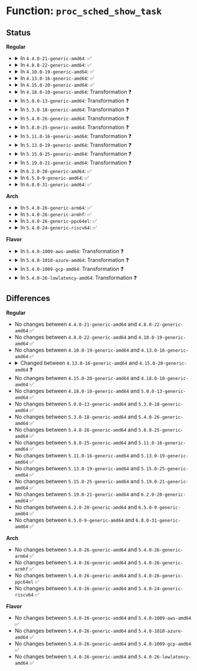 # Function: <code>proc_sched_show_task</code>

## Status
<b>Regular</b>
<ul>
<li>
<details>
<summary>In <code>4.4.0-21-generic-amd64</code>: ✅</summary>

```c
void proc_sched_show_task(struct task_struct * p, struct seq_file * m)
```

```json
{
  "name": "proc_sched_show_task",
  "collision_type": "Unique Global",
  "inline_type": "No",
  "funcs": [
    {
      "addr": 18446744071579664432,
      "name": "proc_sched_show_task",
      "external": true,
      "loc": "kernel/sched/debug.c:547",
      "file": "kernel/sched/debug.c",
      "inline": "seen, unknown",
      "caller_inline": [],
      "caller_func": [
        "fs/proc/base.c:sched_show"
      ]
    }
  ],
  "symbols": [
    {
      "addr": 18446744071579664432,
      "name": "proc_sched_show_task",
      "section": ".text",
      "bind": "STB_GLOBAL",
      "size": 5625
    }
  ]
}
```
</details>
</li>
<li>
<details>
<summary>In <code>4.8.0-22-generic-amd64</code>: ✅</summary>

```c
void proc_sched_show_task(struct task_struct * p, struct seq_file * m)
```

```json
{
  "name": "proc_sched_show_task",
  "collision_type": "Unique Global",
  "inline_type": "No",
  "funcs": [
    {
      "addr": 18446744071579682336,
      "name": "proc_sched_show_task",
      "external": true,
      "loc": "kernel/sched/debug.c:858",
      "file": "kernel/sched/debug.c",
      "inline": "seen, unknown",
      "caller_inline": [],
      "caller_func": [
        "fs/proc/base.c:sched_show"
      ]
    }
  ],
  "symbols": [
    {
      "addr": 18446744071579682336,
      "name": "proc_sched_show_task",
      "section": ".text",
      "bind": "STB_GLOBAL",
      "size": 5765
    }
  ]
}
```
</details>
</li>
<li>
<details>
<summary>In <code>4.10.0-19-generic-amd64</code>: ✅</summary>

```c
void proc_sched_show_task(struct task_struct * p, struct seq_file * m)
```

```json
{
  "name": "proc_sched_show_task",
  "collision_type": "Unique Global",
  "inline_type": "No",
  "funcs": [
    {
      "addr": 18446744071579706944,
      "name": "proc_sched_show_task",
      "external": true,
      "loc": "kernel/sched/debug.c:861",
      "file": "kernel/sched/debug.c",
      "inline": "seen, unknown",
      "caller_inline": [],
      "caller_func": [
        "fs/proc/base.c:sched_show"
      ]
    }
  ],
  "symbols": [
    {
      "addr": 18446744071579706944,
      "name": "proc_sched_show_task",
      "section": ".text",
      "bind": "STB_GLOBAL",
      "size": 5757
    }
  ]
}
```
</details>
</li>
<li>
<details>
<summary>In <code>4.13.0-16-generic-amd64</code>: ✅</summary>

```c
void proc_sched_show_task(struct task_struct * p, struct seq_file * m)
```

```json
{
  "name": "proc_sched_show_task",
  "collision_type": "Unique Global",
  "inline_type": "No",
  "funcs": [
    {
      "addr": 18446744071579703184,
      "name": "proc_sched_show_task",
      "external": true,
      "loc": "kernel/sched/debug.c:875",
      "file": "kernel/sched/debug.c",
      "inline": "seen, unknown",
      "caller_inline": [],
      "caller_func": [
        "fs/proc/base.c:sched_show"
      ]
    }
  ],
  "symbols": [
    {
      "addr": 18446744071579703184,
      "name": "proc_sched_show_task",
      "section": ".text",
      "bind": "STB_GLOBAL",
      "size": 5827
    }
  ]
}
```
</details>
</li>
<li>
<details>
<summary>In <code>4.15.0-20-generic-amd64</code>: ✅</summary>

```c
void proc_sched_show_task(struct task_struct * p, struct pid_namespace * ns, struct seq_file * m)
```

```json
{
  "name": "proc_sched_show_task",
  "collision_type": "Unique Global",
  "inline_type": "No",
  "funcs": [
    {
      "addr": 18446744071579734736,
      "name": "proc_sched_show_task",
      "external": true,
      "loc": "kernel/sched/debug.c:925",
      "file": "kernel/sched/debug.c",
      "inline": "seen, unknown",
      "caller_inline": [],
      "caller_func": [
        "fs/proc/base.c:sched_show"
      ]
    }
  ],
  "symbols": [
    {
      "addr": 18446744071579734736,
      "name": "proc_sched_show_task",
      "section": ".text",
      "bind": "STB_GLOBAL",
      "size": 6012
    }
  ]
}
```
</details>
</li>
<li>
<details>
<summary>In <code>4.18.0-10-generic-amd64</code>: Transformation ❓</summary>

```c
void proc_sched_show_task(struct task_struct * p, struct pid_namespace * ns, struct seq_file * m)
```

```json
{
  "name": "proc_sched_show_task",
  "collision_type": "Unique Global",
  "inline_type": "No",
  "funcs": [
    {
      "addr": 0,
      "name": "proc_sched_show_task",
      "external": true,
      "loc": "kernel/sched/debug.c:877",
      "file": "kernel/sched/debug.c",
      "inline": "seen, unknown",
      "caller_inline": [],
      "caller_func": [
        "fs/proc/base.c:sched_show"
      ]
    }
  ],
  "symbols": [
    {
      "addr": 18446744071579771661,
      "name": "proc_sched_show_task.cold.17",
      "section": ".text",
      "bind": "STB_LOCAL",
      "size": 2303
    },
    {
      "addr": 18446744071579763376,
      "name": "proc_sched_show_task",
      "section": ".text",
      "bind": "STB_GLOBAL",
      "size": 3841
    }
  ]
}
```
</details>
</li>
<li>
<details>
<summary>In <code>5.0.0-13-generic-amd64</code>: Transformation ❓</summary>

```c
void proc_sched_show_task(struct task_struct * p, struct pid_namespace * ns, struct seq_file * m)
```

```json
{
  "name": "proc_sched_show_task",
  "collision_type": "Unique Global",
  "inline_type": "No",
  "funcs": [
    {
      "addr": 0,
      "name": "proc_sched_show_task",
      "external": true,
      "loc": "kernel/sched/debug.c:876",
      "file": "kernel/sched/debug.c",
      "inline": "seen, unknown",
      "caller_inline": [],
      "caller_func": [
        "fs/proc/base.c:sched_show"
      ]
    }
  ],
  "symbols": [
    {
      "addr": 18446744071579814493,
      "name": "proc_sched_show_task.cold.18",
      "section": ".text",
      "bind": "STB_LOCAL",
      "size": 2274
    },
    {
      "addr": 18446744071579806256,
      "name": "proc_sched_show_task",
      "section": ".text",
      "bind": "STB_GLOBAL",
      "size": 3805
    }
  ]
}
```
</details>
</li>
<li>
<details>
<summary>In <code>5.3.0-18-generic-amd64</code>: Transformation ❓</summary>

```c
void proc_sched_show_task(struct task_struct * p, struct pid_namespace * ns, struct seq_file * m)
```

```json
{
  "name": "proc_sched_show_task",
  "collision_type": "Unique Global",
  "inline_type": "No",
  "funcs": [
    {
      "addr": 0,
      "name": "proc_sched_show_task",
      "external": true,
      "loc": "kernel/sched/debug.c:856",
      "file": "kernel/sched/debug.c",
      "inline": "seen, unknown",
      "caller_inline": [],
      "caller_func": [
        "fs/proc/base.c:sched_show"
      ]
    }
  ],
  "symbols": [
    {
      "addr": 18446744071579842442,
      "name": "proc_sched_show_task.cold",
      "section": ".text",
      "bind": "STB_LOCAL",
      "size": 2387
    },
    {
      "addr": 18446744071579834416,
      "name": "proc_sched_show_task",
      "section": ".text",
      "bind": "STB_GLOBAL",
      "size": 3828
    }
  ]
}
```
</details>
</li>
<li>
<details>
<summary>In <code>5.4.0-26-generic-amd64</code>: Transformation ❓</summary>

```c
void proc_sched_show_task(struct task_struct * p, struct pid_namespace * ns, struct seq_file * m)
```

```json
{
  "name": "proc_sched_show_task",
  "collision_type": "Unique Global",
  "inline_type": "No",
  "funcs": [
    {
      "addr": 0,
      "name": "proc_sched_show_task",
      "external": true,
      "loc": "kernel/sched/debug.c:856",
      "file": "kernel/sched/debug.c",
      "inline": "seen, unknown",
      "caller_inline": [],
      "caller_func": [
        "fs/proc/base.c:sched_show"
      ]
    }
  ],
  "symbols": [
    {
      "addr": 18446744071579890706,
      "name": "proc_sched_show_task.cold",
      "section": ".text",
      "bind": "STB_LOCAL",
      "size": 2387
    },
    {
      "addr": 18446744071579882736,
      "name": "proc_sched_show_task",
      "section": ".text",
      "bind": "STB_GLOBAL",
      "size": 3828
    }
  ]
}
```
</details>
</li>
<li>
<details>
<summary>In <code>5.8.0-25-generic-amd64</code>: Transformation ❓</summary>

```c
void proc_sched_show_task(struct task_struct * p, struct pid_namespace * ns, struct seq_file * m)
```

```json
{
  "name": "proc_sched_show_task",
  "collision_type": "Unique Global",
  "inline_type": "No",
  "funcs": [
    {
      "addr": 0,
      "name": "proc_sched_show_task",
      "external": true,
      "loc": "kernel/sched/debug.c:862",
      "file": "kernel/sched/debug.c",
      "inline": "seen, unknown",
      "caller_inline": [],
      "caller_func": [
        "fs/proc/base.c:sched_show"
      ]
    }
  ],
  "symbols": [
    {
      "addr": 18446744071579933476,
      "name": "proc_sched_show_task.cold",
      "section": ".text",
      "bind": "STB_LOCAL",
      "size": 2266
    },
    {
      "addr": 18446744071579925648,
      "name": "proc_sched_show_task",
      "section": ".text",
      "bind": "STB_GLOBAL",
      "size": 3627
    }
  ]
}
```
</details>
</li>
<li>
<details>
<summary>In <code>5.11.0-16-generic-amd64</code>: Transformation ❓</summary>

```c
void proc_sched_show_task(struct task_struct * p, struct pid_namespace * ns, struct seq_file * m)
```

```json
{
  "name": "proc_sched_show_task",
  "collision_type": "Unique Global",
  "inline_type": "No",
  "funcs": [
    {
      "addr": 0,
      "name": "proc_sched_show_task",
      "external": true,
      "loc": "kernel/sched/debug.c:916",
      "file": "kernel/sched/debug.c",
      "inline": "seen, unknown",
      "caller_inline": [],
      "caller_func": [
        "fs/proc/base.c:sched_show"
      ]
    }
  ],
  "symbols": [
    {
      "addr": 18446744071591288584,
      "name": "proc_sched_show_task.cold",
      "section": ".text",
      "bind": "STB_LOCAL",
      "size": 2266
    },
    {
      "addr": 18446744071579919520,
      "name": "proc_sched_show_task",
      "section": ".text",
      "bind": "STB_GLOBAL",
      "size": 3627
    }
  ]
}
```
</details>
</li>
<li>
<details>
<summary>In <code>5.13.0-19-generic-amd64</code>: Transformation ❓</summary>

```c
void proc_sched_show_task(struct task_struct * p, struct pid_namespace * ns, struct seq_file * m)
```

```json
{
  "name": "proc_sched_show_task",
  "collision_type": "Unique Global",
  "inline_type": "No",
  "funcs": [
    {
      "addr": 0,
      "name": "proc_sched_show_task",
      "external": true,
      "loc": "kernel/sched/debug.c:930",
      "file": "kernel/sched/debug.c",
      "inline": "seen, unknown",
      "caller_inline": [],
      "caller_func": [
        "fs/proc/base.c:sched_show"
      ]
    }
  ],
  "symbols": [
    {
      "addr": 18446744071591231655,
      "name": "proc_sched_show_task.cold",
      "section": ".text",
      "bind": "STB_LOCAL",
      "size": 2275
    },
    {
      "addr": 18446744071579927776,
      "name": "proc_sched_show_task",
      "section": ".text",
      "bind": "STB_GLOBAL",
      "size": 3633
    }
  ]
}
```
</details>
</li>
<li>
<details>
<summary>In <code>5.15.0-25-generic-amd64</code>: Transformation ❓</summary>

```c
void proc_sched_show_task(struct task_struct * p, struct pid_namespace * ns, struct seq_file * m)
```

```json
{
  "name": "proc_sched_show_task",
  "collision_type": "Unique Global",
  "inline_type": "No",
  "funcs": [
    {
      "addr": 0,
      "name": "proc_sched_show_task",
      "external": true,
      "loc": "kernel/sched/debug.c:946",
      "file": "kernel/sched/debug.c",
      "inline": "seen, unknown",
      "caller_inline": [],
      "caller_func": [
        "fs/proc/base.c:sched_show"
      ]
    }
  ],
  "symbols": [
    {
      "addr": 18446744071592118548,
      "name": "proc_sched_show_task.cold",
      "section": ".text",
      "bind": "STB_LOCAL",
      "size": 2275
    },
    {
      "addr": 18446744071580051024,
      "name": "proc_sched_show_task",
      "section": ".text",
      "bind": "STB_GLOBAL",
      "size": 3633
    }
  ]
}
```
</details>
</li>
<li>
<details>
<summary>In <code>5.19.0-21-generic-amd64</code>: Transformation ❓</summary>

```c
void proc_sched_show_task(struct task_struct * p, struct pid_namespace * ns, struct seq_file * m)
```

```json
{
  "name": "proc_sched_show_task",
  "collision_type": "Unique Global",
  "inline_type": "No",
  "funcs": [
    {
      "addr": 0,
      "name": "proc_sched_show_task",
      "external": true,
      "loc": "kernel/sched/debug.c:945",
      "file": "kernel/sched/build_utility.c",
      "inline": "seen, unknown",
      "caller_inline": [],
      "caller_func": [
        "fs/proc/base.c:sched_show"
      ]
    }
  ],
  "symbols": [
    {
      "addr": 18446744071593887884,
      "name": "proc_sched_show_task.cold",
      "section": ".text",
      "bind": "STB_LOCAL",
      "size": 2556
    },
    {
      "addr": 18446744071580183952,
      "name": "proc_sched_show_task",
      "section": ".text",
      "bind": "STB_GLOBAL",
      "size": 3946
    }
  ]
}
```
</details>
</li>
<li>
<details>
<summary>In <code>6.2.0-20-generic-amd64</code>: ✅</summary>

```c
void proc_sched_show_task(struct task_struct * p, struct pid_namespace * ns, struct seq_file * m)
```

```json
{
  "name": "proc_sched_show_task",
  "collision_type": "Unique Global",
  "inline_type": "No",
  "funcs": [
    {
      "addr": 18446744071580370896,
      "name": "proc_sched_show_task",
      "external": true,
      "loc": "kernel/sched/debug.c:946",
      "file": "kernel/sched/build_utility.c",
      "inline": "seen, unknown",
      "caller_inline": [],
      "caller_func": [
        "fs/proc/base.c:sched_show"
      ]
    }
  ],
  "symbols": [
    {
      "addr": 18446744071580370896,
      "name": "proc_sched_show_task",
      "section": ".text",
      "bind": "STB_GLOBAL",
      "size": 7264
    }
  ]
}
```
</details>
</li>
<li>
<details>
<summary>In <code>6.5.0-9-generic-amd64</code>: ✅</summary>

```c
void proc_sched_show_task(struct task_struct * p, struct pid_namespace * ns, struct seq_file * m)
```

```json
{
  "name": "proc_sched_show_task",
  "collision_type": "Unique Global",
  "inline_type": "No",
  "funcs": [
    {
      "addr": 18446744071580439520,
      "name": "proc_sched_show_task",
      "external": true,
      "loc": "kernel/sched/debug.c:992",
      "file": "kernel/sched/build_utility.c",
      "inline": "seen, unknown",
      "caller_inline": [],
      "caller_func": [
        "fs/proc/base.c:sched_show"
      ]
    }
  ],
  "symbols": [
    {
      "addr": 18446744071580439520,
      "name": "proc_sched_show_task",
      "section": ".text",
      "bind": "STB_GLOBAL",
      "size": 7289
    }
  ]
}
```
</details>
</li>
<li>
<details>
<summary>In <code>6.8.0-31-generic-amd64</code>: ✅</summary>

```c
void proc_sched_show_task(struct task_struct * p, struct pid_namespace * ns, struct seq_file * m)
```

```json
{
  "name": "proc_sched_show_task",
  "collision_type": "Unique Global",
  "inline_type": "No",
  "funcs": [
    {
      "addr": 18446744071580498752,
      "name": "proc_sched_show_task",
      "external": true,
      "loc": "kernel/sched/debug.c:989",
      "file": "kernel/sched/build_utility.c",
      "inline": "seen, unknown",
      "caller_inline": [],
      "caller_func": [
        "fs/proc/base.c:sched_show"
      ]
    }
  ],
  "symbols": [
    {
      "addr": 18446744071580498752,
      "name": "proc_sched_show_task",
      "section": ".text",
      "bind": "STB_GLOBAL",
      "size": 7236
    }
  ]
}
```
</details>
</li>
</ul>
<b>Arch</b>
<ul>
<li>
<details>
<summary>In <code>5.4.0-26-generic-arm64</code>: ✅</summary>

```c
void proc_sched_show_task(struct task_struct * p, struct pid_namespace * ns, struct seq_file * m)
```

```json
{
  "name": "proc_sched_show_task",
  "collision_type": "Unique Global",
  "inline_type": "No",
  "funcs": [
    {
      "addr": 18446603336491085208,
      "name": "proc_sched_show_task",
      "external": true,
      "loc": "kernel/sched/debug.c:856",
      "file": "kernel/sched/debug.c",
      "inline": "seen, unknown",
      "caller_inline": [],
      "caller_func": [
        "fs/proc/base.c:sched_show"
      ]
    }
  ],
  "symbols": [
    {
      "addr": 18446603336491085208,
      "name": "proc_sched_show_task",
      "section": ".text",
      "bind": "STB_GLOBAL",
      "size": 5048
    }
  ]
}
```
</details>
</li>
<li>
<details>
<summary>In <code>5.4.0-26-generic-armhf</code>: ✅</summary>

```c
void proc_sched_show_task(struct task_struct * p, struct pid_namespace * ns, struct seq_file * m)
```

```json
{
  "name": "proc_sched_show_task",
  "collision_type": "Unique Global",
  "inline_type": "No",
  "funcs": [
    {
      "addr": 3225088944,
      "name": "proc_sched_show_task",
      "external": true,
      "loc": "kernel/sched/debug.c:856",
      "file": "kernel/sched/debug.c",
      "inline": "seen, unknown",
      "caller_inline": [],
      "caller_func": [
        "fs/proc/base.c:sched_show"
      ]
    }
  ],
  "symbols": [
    {
      "addr": 3225088944,
      "name": "proc_sched_show_task",
      "section": ".text",
      "bind": "STB_GLOBAL",
      "size": 5128
    }
  ]
}
```
</details>
</li>
<li>
<details>
<summary>In <code>5.4.0-26-generic-ppc64el</code>: ✅</summary>

```c
void proc_sched_show_task(struct task_struct * p, struct pid_namespace * ns, struct seq_file * m)
```

```json
{
  "name": "proc_sched_show_task",
  "collision_type": "Unique Global",
  "inline_type": "No",
  "funcs": [
    {
      "addr": 13835058055283971312,
      "name": "proc_sched_show_task",
      "external": true,
      "loc": "kernel/sched/debug.c:856",
      "file": "kernel/sched/debug.c",
      "inline": "seen, unknown",
      "caller_inline": [],
      "caller_func": [
        "fs/proc/base.c:sched_show"
      ]
    }
  ],
  "symbols": [
    {
      "addr": 13835058055283971312,
      "name": "proc_sched_show_task",
      "section": ".text",
      "bind": "STB_GLOBAL",
      "size": 6848
    }
  ]
}
```
</details>
</li>
<li>
<details>
<summary>In <code>5.4.0-24-generic-riscv64</code>: ✅</summary>

```c
void proc_sched_show_task(struct task_struct * p, struct pid_namespace * ns, struct seq_file * m)
```

```json
{
  "name": "proc_sched_show_task",
  "collision_type": "Unique Global",
  "inline_type": "No",
  "funcs": [
    {
      "addr": 18446743936271673708,
      "name": "proc_sched_show_task",
      "external": true,
      "loc": "kernel/sched/debug.c:856",
      "file": "kernel/sched/debug.c",
      "inline": "seen, unknown",
      "caller_inline": [],
      "caller_func": [
        "fs/proc/base.c:sched_show"
      ]
    }
  ],
  "symbols": [
    {
      "addr": 18446743936271673708,
      "name": "proc_sched_show_task",
      "section": ".text",
      "bind": "STB_GLOBAL",
      "size": 4490
    }
  ]
}
```
</details>
</li>
</ul>
<b>Flavor</b>
<ul>
<li>
<details>
<summary>In <code>5.4.0-1009-aws-amd64</code>: Transformation ❓</summary>

```c
void proc_sched_show_task(struct task_struct * p, struct pid_namespace * ns, struct seq_file * m)
```

```json
{
  "name": "proc_sched_show_task",
  "collision_type": "Unique Global",
  "inline_type": "No",
  "funcs": [
    {
      "addr": 0,
      "name": "proc_sched_show_task",
      "external": true,
      "loc": "kernel/sched/debug.c:856",
      "file": "kernel/sched/debug.c",
      "inline": "seen, unknown",
      "caller_inline": [],
      "caller_func": [
        "fs/proc/base.c:sched_show"
      ]
    }
  ],
  "symbols": [
    {
      "addr": 18446744071579862819,
      "name": "proc_sched_show_task.cold",
      "section": ".text",
      "bind": "STB_LOCAL",
      "size": 2387
    },
    {
      "addr": 18446744071579854864,
      "name": "proc_sched_show_task",
      "section": ".text",
      "bind": "STB_GLOBAL",
      "size": 3828
    }
  ]
}
```
</details>
</li>
<li>
<details>
<summary>In <code>5.4.0-1010-azure-amd64</code>: Transformation ❓</summary>

```c
void proc_sched_show_task(struct task_struct * p, struct pid_namespace * ns, struct seq_file * m)
```

```json
{
  "name": "proc_sched_show_task",
  "collision_type": "Unique Global",
  "inline_type": "No",
  "funcs": [
    {
      "addr": 0,
      "name": "proc_sched_show_task",
      "external": true,
      "loc": "kernel/sched/debug.c:856",
      "file": "kernel/sched/debug.c",
      "inline": "seen, unknown",
      "caller_inline": [],
      "caller_func": [
        "fs/proc/base.c:sched_show"
      ]
    }
  ],
  "symbols": [
    {
      "addr": 18446744071579797762,
      "name": "proc_sched_show_task.cold",
      "section": ".text",
      "bind": "STB_LOCAL",
      "size": 2387
    },
    {
      "addr": 18446744071579789792,
      "name": "proc_sched_show_task",
      "section": ".text",
      "bind": "STB_GLOBAL",
      "size": 3828
    }
  ]
}
```
</details>
</li>
<li>
<details>
<summary>In <code>5.4.0-1009-gcp-amd64</code>: Transformation ❓</summary>

```c
void proc_sched_show_task(struct task_struct * p, struct pid_namespace * ns, struct seq_file * m)
```

```json
{
  "name": "proc_sched_show_task",
  "collision_type": "Unique Global",
  "inline_type": "No",
  "funcs": [
    {
      "addr": 0,
      "name": "proc_sched_show_task",
      "external": true,
      "loc": "kernel/sched/debug.c:856",
      "file": "kernel/sched/debug.c",
      "inline": "seen, unknown",
      "caller_inline": [],
      "caller_func": [
        "fs/proc/base.c:sched_show"
      ]
    }
  ],
  "symbols": [
    {
      "addr": 18446744071579851074,
      "name": "proc_sched_show_task.cold",
      "section": ".text",
      "bind": "STB_LOCAL",
      "size": 2387
    },
    {
      "addr": 18446744071579843104,
      "name": "proc_sched_show_task",
      "section": ".text",
      "bind": "STB_GLOBAL",
      "size": 3828
    }
  ]
}
```
</details>
</li>
<li>
<details>
<summary>In <code>5.4.0-26-lowlatency-amd64</code>: Transformation ❓</summary>

```c
void proc_sched_show_task(struct task_struct * p, struct pid_namespace * ns, struct seq_file * m)
```

```json
{
  "name": "proc_sched_show_task",
  "collision_type": "Unique Global",
  "inline_type": "No",
  "funcs": [
    {
      "addr": 0,
      "name": "proc_sched_show_task",
      "external": true,
      "loc": "kernel/sched/debug.c:856",
      "file": "kernel/sched/debug.c",
      "inline": "seen, unknown",
      "caller_inline": [],
      "caller_func": [
        "fs/proc/base.c:sched_show"
      ]
    }
  ],
  "symbols": [
    {
      "addr": 18446744071579896115,
      "name": "proc_sched_show_task.cold",
      "section": ".text",
      "bind": "STB_LOCAL",
      "size": 2438
    },
    {
      "addr": 18446744071579888144,
      "name": "proc_sched_show_task",
      "section": ".text",
      "bind": "STB_GLOBAL",
      "size": 3851
    }
  ]
}
```
</details>
</li>
</ul>

## Differences
<b>Regular</b>
<ul>
<li>
No changes between <code>4.4.0-21-generic-amd64</code> and <code>4.8.0-22-generic-amd64</code> ✅
</li>
<li>
No changes between <code>4.8.0-22-generic-amd64</code> and <code>4.10.0-19-generic-amd64</code> ✅
</li>
<li>
No changes between <code>4.10.0-19-generic-amd64</code> and <code>4.13.0-16-generic-amd64</code> ✅
</li>
<li>
<details>
<summary>Changed between <code>4.13.0-16-generic-amd64</code> and <code>4.15.0-20-generic-amd64</code> ❓</summary>
<ul>
<li>
<b>Param added. </b>
<code>struct pid_namespace * ns</code>
</li>
<li>
<b>Param reordered. </b>
<code>p, m</code> ➡️ <code>p, ns, m</code>
</li>
</ul>
</details>
</li>
<li>
No changes between <code>4.15.0-20-generic-amd64</code> and <code>4.18.0-10-generic-amd64</code> ✅
</li>
<li>
No changes between <code>4.18.0-10-generic-amd64</code> and <code>5.0.0-13-generic-amd64</code> ✅
</li>
<li>
No changes between <code>5.0.0-13-generic-amd64</code> and <code>5.3.0-18-generic-amd64</code> ✅
</li>
<li>
No changes between <code>5.3.0-18-generic-amd64</code> and <code>5.4.0-26-generic-amd64</code> ✅
</li>
<li>
No changes between <code>5.4.0-26-generic-amd64</code> and <code>5.8.0-25-generic-amd64</code> ✅
</li>
<li>
No changes between <code>5.8.0-25-generic-amd64</code> and <code>5.11.0-16-generic-amd64</code> ✅
</li>
<li>
No changes between <code>5.11.0-16-generic-amd64</code> and <code>5.13.0-19-generic-amd64</code> ✅
</li>
<li>
No changes between <code>5.13.0-19-generic-amd64</code> and <code>5.15.0-25-generic-amd64</code> ✅
</li>
<li>
No changes between <code>5.15.0-25-generic-amd64</code> and <code>5.19.0-21-generic-amd64</code> ✅
</li>
<li>
No changes between <code>5.19.0-21-generic-amd64</code> and <code>6.2.0-20-generic-amd64</code> ✅
</li>
<li>
No changes between <code>6.2.0-20-generic-amd64</code> and <code>6.5.0-9-generic-amd64</code> ✅
</li>
<li>
No changes between <code>6.5.0-9-generic-amd64</code> and <code>6.8.0-31-generic-amd64</code> ✅
</li>
</ul>
<b>Arch</b>
<ul>
<li>
No changes between <code>5.4.0-26-generic-amd64</code> and <code>5.4.0-26-generic-arm64</code> ✅
</li>
<li>
No changes between <code>5.4.0-26-generic-amd64</code> and <code>5.4.0-26-generic-armhf</code> ✅
</li>
<li>
No changes between <code>5.4.0-26-generic-amd64</code> and <code>5.4.0-26-generic-ppc64el</code> ✅
</li>
<li>
No changes between <code>5.4.0-26-generic-amd64</code> and <code>5.4.0-24-generic-riscv64</code> ✅
</li>
</ul>
<b>Flavor</b>
<ul>
<li>
No changes between <code>5.4.0-26-generic-amd64</code> and <code>5.4.0-1009-aws-amd64</code> ✅
</li>
<li>
No changes between <code>5.4.0-26-generic-amd64</code> and <code>5.4.0-1010-azure-amd64</code> ✅
</li>
<li>
No changes between <code>5.4.0-26-generic-amd64</code> and <code>5.4.0-1009-gcp-amd64</code> ✅
</li>
<li>
No changes between <code>5.4.0-26-generic-amd64</code> and <code>5.4.0-26-lowlatency-amd64</code> ✅
</li>
</ul>

